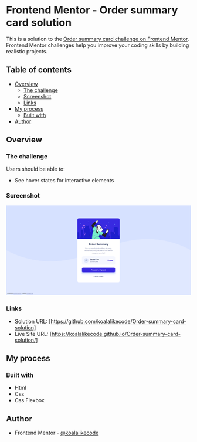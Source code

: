 # Frontend Mentor - Order summary card solution

This is a solution to the [Order summary card challenge on Frontend Mentor](https://www.frontendmentor.io/challenges/order-summary-component-QlPmajDUj). Frontend Mentor challenges help you improve your coding skills by building realistic projects. 

## Table of contents

- [Overview](#overview)
  - [The challenge](#the-challenge)
  - [Screenshot](#screenshot)
  - [Links](#links)
- [My process](#my-process)
  - [Built with](#built-with)
- [Author](#author)

## Overview

### The challenge

Users should be able to:

- See hover states for interactive elements

### Screenshot

![Order summary card coding challenge](./images/screen-shot.png)

### Links

- Solution URL: [https://github.com/koalalikecode/Order-summary-card-solution]
- Live Site URL: [https://koalalikecode.github.io/Order-summary-card-solution/]

## My process

### Built with

- Html
- Css
- Css Flexbox

## Author

- Frontend Mentor - [@koalalikecode](https://www.frontendmentor.io/profile/koalalikecode)

